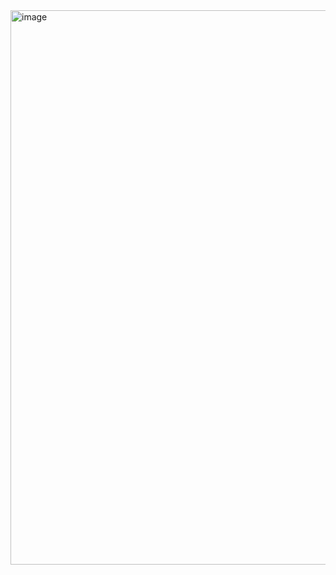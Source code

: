 <img width="1816" height="887" alt="image" src="https://github.com/user-attachments/assets/d2ac87fe-43f3-461b-98f7-b0476de0e48d" />
